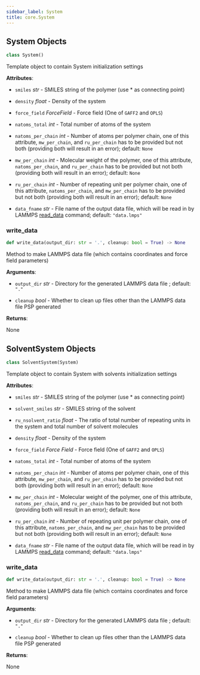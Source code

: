 ```yaml
---
sidebar_label: System
title: core.System
---
```


## System Objects

```python
class System()
```

Template object to contain System initialization settings

**Attributes**:

- `smiles` _str_ - SMILES string of the polymer (use * as connecting point)

- `density` _float_ - Density of the system

- `force_field` _ForceField_ - Force field (One of `GAFF2` and `OPLS`)

- `natoms_total` _int_ - Total number of atoms of the system

- `natoms_per_chain` _int_ - Number of atoms per polymer chain, one of this
  attribute, `mw_per_chain`, and `ru_per_chain`
  has to be provided but not both (providing both
  will result in an error); default: `None`

- `mw_per_chain` _int_ - Molecular weight of the polymer, one of this
  attribute, `natoms_per_chain`, and `ru_per_chain`
  has to be provided but not both (providing both
  will result in an error); default: `None`

- `ru_per_chain` _int_ - Number of repeating unit per polymer chain, one of
  this attribute, `natoms_per_chain`, and
  `mw_per_chain` has to be provided but not both
  (providing both will result in an error); default:
  `None`

- `data_fname` _str_ - File name of the output data file, which will be read in by
  LAMMPS [read_data](https://docs.lammps.org/read_data.html)
  command; default: `"data.lmps"`

### write\_data

```python
def write_data(output_dir: str = '.', cleanup: bool = True) -> None
```

Method to make LAMMPS data file (which contains coordinates and force
field parameters)

**Arguments**:

- `output_dir` _str_ - Directory for the generated LAMMPS data file
  ; default: `"."`

- `cleanup` _bool_ - Whether to clean up files other than the LAMMPS data
  file PSP generated


**Returns**:

  None

## SolventSystem Objects

```python
class SolventSystem(System)
```

Template object to contain System with solvents initialization settings

**Attributes**:

- `smiles` _str_ - SMILES string of the polymer (use * as connecting point)

- `solvent_smiles` _str_ - SMILES string of the solvent

- `ru_nsolvent_ratio` _float_ - The ratio of total number of repeating units
  in the system and total number of solvent
  molecules

- `density` _float_ - Density of the system

- `force_field` _Force Field_ - Force field (One of `GAFF2` and `OPLS`)

- `natoms_total` _int_ - Total number of atoms of the system

- `natoms_per_chain` _int_ - Number of atoms per polymer chain, one of this
  attribute, `mw_per_chain`, and `ru_per_chain`
  has to be provided but not both (providing both
  will result in an error); default: `None`

- `mw_per_chain` _int_ - Molecular weight of the polymer, one of this
  attribute, `natoms_per_chain`, and `ru_per_chain`
  has to be provided but not both (providing both
  will result in an error); default: `None`

- `ru_per_chain` _int_ - Number of repeating unit per polymer chain, one of
  this attribute, `natoms_per_chain`, and
  `mw_per_chain` has to be provided but not both
  (providing both will result in an error); default:
  `None`

- `data_fname` _str_ - File name of the output data file, which will be read in by
  LAMMPS [read_data](https://docs.lammps.org/read_data.html)
  command; default: `"data.lmps"`

### write\_data

```python
def write_data(output_dir: str = '.', cleanup: bool = True) -> None
```

Method to make LAMMPS data file (which contains coordinates and force
field parameters)

**Arguments**:

- `output_dir` _str_ - Directory for the generated LAMMPS data file
  ; default: `"."`

- `cleanup` _bool_ - Whether to clean up files other than the LAMMPS data
  file PSP generated


**Returns**:

  None
